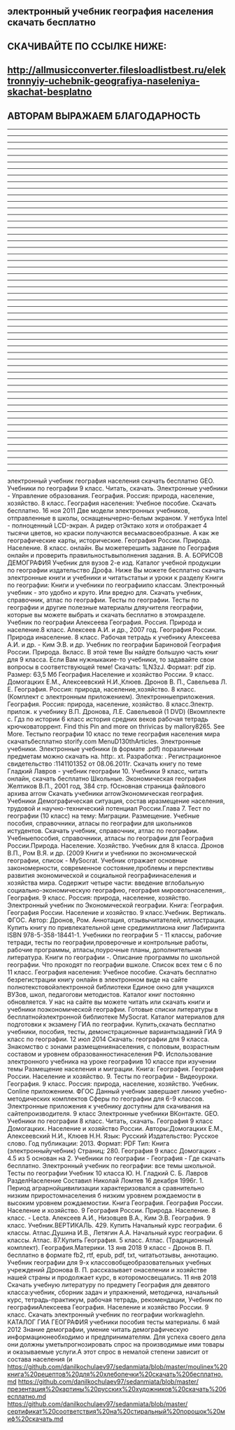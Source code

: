 электронный учебник география населения скачать бесплатно
--------------------------------------------------
СКАЧИВАЙТЕ ПО ССЫЛКЕ НИЖЕ:
--------------------------------------------------
http://allmusicconverter.filesloadlistbest.ru/elektronnyiy-uchebnik-geografiya-naseleniya-skachat-besplatno
--------------------------------------------------
АВТОРАМ ВЫРАЖАЕМ БЛАГОДАРНОСТЬ
--------------------------------------------------
--------------------------------------------------
--------------------------------------------------
--------------------------------------------------
--------------------------------------------------
--------------------------------------------------
--------------------------------------------------
--------------------------------------------------
--------------------------------------------------
--------------------------------------------------
--------------------------------------------------
--------------------------------------------------
--------------------------------------------------
--------------------------------------------------
--------------------------------------------------
--------------------------------------------------
--------------------------------------------------
--------------------------------------------------
--------------------------------------------------
--------------------------------------------------
--------------------------------------------------
--------------------------------------------------
--------------------------------------------------
--------------------------------------------------
--------------------------------------------------
--------------------------------------------------
--------------------------------------------------
--------------------------------------------------
--------------------------------------------------
--------------------------------------------------
--------------------------------------------------
--------------------------------------------------
--------------------------------------------------
--------------------------------------------------
--------------------------------------------------
--------------------------------------------------
--------------------------------------------------
--------------------------------------------------
--------------------------------------------------
--------------------------------------------------
--------------------------------------------------
--------------------------------------------------
--------------------------------------------------
--------------------------------------------------
--------------------------------------------------
--------------------------------------------------
--------------------------------------------------
--------------------------------------------------
--------------------------------------------------
--------------------------------------------------
--------------------------------------------------
--------------------------------------------------
--------------------------------------------------
--------------------------------------------------
электронный учебник география населения скачать бесплатно GEO. Учебники по географии 9 класс. Читать, скачать. Электронные учебники - Управление образования. География. Россия: природа, население, хозяйство. 8 класс. География населения: Учебное пособие. Скачать бесплатно. 16 ноя 2011  Две модели электронных учебников, отправленные в школы, оснащенычерно-белым экраном. У нетбука Intel - полноценный LCD-экран. А ридер отЭктако хотя и отображает 4 тысячи цветов, но краски получаются весьмасвоеобразные. А как же географические карты, исторические. География России. Природа. Население. 8 класс. онлайн. Вы можетерешить задание по География онлайн и проверить правильностьвыполнения задания. В. А. БОРИСОВ ДЕМОГРАФИЯ Учебник для вузов 2-е изд. Каталог учебной продукции по географии  издательство Дрофа. Ниже Вы можете бесплатно скачать электронные книги и учебники и читатьстатьи и уроки к разделу Книги по географии: Книги и учебники по географиипо классам. Электронный учебник - это удобно и круто. Или вредно для. Скачать учебник, справочник, атлас по географии.
Тесты по географии. Тесты по географии и другие полезные материалы дляучителя географии, которые вы можете выбрать и скачать бесплатно в этомразделе. Учебник по географии Алексеева География. Россия. Природа и население.8 класс. Алексеев А.И. и др., 2007 год. География России. Природа инаселение. 8 класс. Рабочая тетрадь к учебнику Алексеева А.И. и др. - Ким Э.В. и др. Учебник по географии Бариновой География России. Природа. 8класс. В этой теме Вы найдте большую часть книг для 9 класса. Если Вам нужныкакие-то учебники, то задавайте свои вопросы в соответствующей теме! Скачать: 1LN3zJ. Формат: pdf  zip. Размер: 63,5 Мб  География.Население и хозяйство России. 9 класс. Домогацких Е.М., Алексеевский Н.И.,Клюев. Дронов В. П., Савельева Л. Е. География. Россия: природа, население,хозяйство. 8 класс. (Комплект с электронным приложением). Электронныеприложения. География. Россия: природа, население, хозяйство. 8 класс.Электр. прилож. к учебнику В.П. Дронова, Л.Е. Савельевой (1 DVD) (Вкомплекте с. Гдз по истории 6 класс история средних веков рабочая тетрадь крючковаторрент. Find this Pin and more on thrivicas by mallory8265. See More. Тестыпо географии 10 класс по теме география населения мира скачатьбесплатно  storify.com  MenuD130thArticles. Электронные учебники. Электронные учебники (в формате .pdf) поразличным предметам можно скачать на. http:. xt. Разработка: . Регистрационное свидетельство :1141101352 от 08.06.2011г. Скачать книгу по теме Гладкий Лавров - учебник географии 10. Учебники 9 класс, читать онлайн, скачать бесплатно  Школьные. Экономическая география Желтиков В.П., 2001 год, 384 стр.  fОсновная страница файлового архива arrow Скачать учебники arrowЭкономическая география. Учебники  Демографическая ситуация, состав иразмещение населения, трудовой и научно-технический потенциал России.Глава 7. Тест по географии (10 класс) на тему: Миграции. Размещение. Учебные пособия, справочники, атласы по географии для школьников истудентов.  Скачать учебник, справочник, атлас по географии. Учебныепособия, справочники, атласы по географии для  География России.Природа. Население. Хозяйство. Учебник для 8 класса. Дронов В.П., Ром В.Я. и др. (2009
Книги и учебники по экономической географии, список  - MySocrat. Учебник отражает основные закономерности, современное состояние,проблемы и перспективы развития экономической и социальной географиинаселения и хозяйства мира. Содержит четыре части: введение вглобальную социально-экономическую географию, география мировогонаселения,. География. 9 класс. Россия: природа, население, хозяйство. Электронный учебник по Экономической географии. Книга: География. География России. Население и хозяйство. 9 класс.Учебник. Вертикаль. ФГОС. Автор: Дронов, Ром. Аннотация, отзывычитателей, иллюстрации. Купить книгу по привлекательной цене средимиллиона книг Лабиринта  ISBN 978-5-358-18441-1. Учебники по географии 5 - 11 классы, рабочие тетради, тесты по географии,проверочные и контрольные работы, рабочие программы, атласы,поурочные планы, дополнительная литература. Книги по географии -. Описание программы по школьной географии. Что проходят по географии вшколе. Список всех тем с 6 по 11 класс. География населения: Учебное пособие. Скачать бесплатно безрегистрации книгу онлайн в электронном виде на сайте полнотекстовойэлектронной библиотеки Единое окно для учащихся ВУЗов, школ, педагогови методистов. Каталог книг постоянно обновляется. У нас на сайте вы можете читать или скачать книги и учебники поэкономической географии. Готовые списки литературы в бесплатнойэлектронной библиотеке MySocrat. Каталог материалов для подготовки к экзамену ГИА по географии. Купить,скачать бесплатно учебники, пособия, тесты, демонстрационные вариантызаданий ГИА 9 класс по географии.
12 июл 2014  Скачать:  географии для 9 класса. Знакомство с зонами размещениянаселения, с половым, возрастным составом и уровнем образованностинаселения РФ.  Использование электронного учебника на уроке географиив 10 классе при изучении темы Размещение населения и миграции. Книга: География. География России. Население и хозяйство. 9. Тесты по географии - Видеоуроки. География. 9 класс. Россия: природа, население, хозяйство. Учебник. Сonline приложением. ФГОС  Данный учебник завершает линию учебно-методических комплектов Сферы по географии для 6-9 классов. Электронные приложения к учебнику доступны для скачивания на сайтепроизводителя. 9 класс  Электронные учебники  ВКонтакте. GEO. Учебники по географии 8 класс. Читать, скачать. География 9 класс Домогацких. Население и хозяйство России. Авторы:Домогацких Е.М., Алексеевский Н.И., Клюев Н.Н. Язык: Русский Издательство: Русское слово. Год публикации: 2013. Формат: PDF Тип: Книга (электронныйучебник) Страниц: 280. География 9 класс Домогацких - 4.5 из 5 основан на 2. Учебники по географии - География - Где скачать бесплатно. Электронный учебник по географии: все темы школьной. Тесты по географии Учебник 10 класса Ю. Н. Гладкий С. Б. Лавров РазделНаселение Составил Николай Ломтев 16 декабря 1996г. 1. Период аграрнойцивилизации характеризовался a сравнительно низким приростомнаселения б низким уровнем рождаемости в высоким уровнем рождаемостии. Книга География. География России. Население и хозяйство. 9
География России. Природа. Население. 8 класс. - Lecta. Алексеев А.И., Низовцев В.А., Ким Э.В. География. 9 класс. Учебник.ВЕРТИКАЛЬ. 429. Купить  Начальный курс географии. 6 классы. Атлас.Душина И.В., Летягин А.А. Начальный курс географии. 6 классы. Атлас. 87.Купить  География. 5 класс. Атлас. (Традиционный комплект). География.Материки. 13 янв 2018  9 класс - Дронов В. П. бесплатно в формате fb2, rtf, epub, pdf, txt, читатьотзывы, аннотацию.  Учебник географии для 9-х классовобщеобразовательных учебных учреждений Дронова В. П. рассказывает онаселении и хозяйстве нашей страны и продолжает курс, в которомосвещались. 11 янв 2018  Скачать учебную литературу по предмету География для девятого класса:учебник, сборник задач и упражнений, методичка, начальный курс, тетрадь-практикум, рабочая тетрадь, рекомендации,  Учебник по географииАлексеева  География. Население и хозяйство России. 9 класс. Скачать электронный учебник по географии  workwaglehn. КАТАЛОГ ГИА ГЕОГРАФИЯ учебники пособия тесты материалы. 6 май 2012  Знание демографии, умение читать демографическую информациюнеобходимо и предпринимателям. Для успеха своего дела они должны уметьпрогнозировать спрос на производимые ими товары и оказываемые услуги.А этот спрос в немалой степени зависит от состава населения (и
https://github.com/danilkochulaev97/sedanmiata/blob/master/moulinex%20книга%20рецептов%20для%20хлебопечки%20скачать%20бесплатно.md
https://github.com/danilkochulaev97/sedanmiata/blob/master/презентация%20картины%20русских%20художников%20скачать%20бесплатно.md
https://github.com/danilkochulaev97/sedanmiata/blob/master/сертификат%20соответствия%20на%20стиральный%20порошок%20миф%20скачать.md